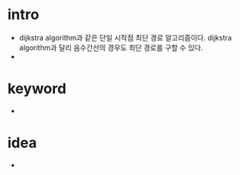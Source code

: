 # intro

- dijkstra algorithm과 같은 단일 시작점 최단 경로
  알고리즘이다. dijkstra algorithm과 달리 음수간선의 경우도 최단 경로를
  구할 수 있다.
- 

# keyword

- 

# idea

- 
